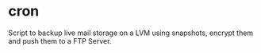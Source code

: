 # cron
Script to backup live mail storage on a LVM using snapshots, encrypt them and push them to a FTP Server.
